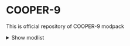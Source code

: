# COOPER-9

This is official repository of COOPER-9 modpack

<details>
  <summary>Show modlist</summary>

| Mod | Versão |
|------|--------|
| AE2-Things | 1.2.1 |
| ad_astra | 1.15.19 |
| advancednetherite | 2.1.3 |
| aether | 1.5.2 |
| alexsmobs | 1.22.9 |
| alltheleaks | 0.1.0-beta |
| allthemodium | 2.5.5 |
| alltheores | 2.2.4 |
| AmbientSounds | v6.1.6 |
| amendments | 1.2.18 |
| Apotheosis | 7.4.6 |
| ApothicAttributes | 1.3.7 |
| appleskin | 2.5.1 |
| appliedenergistics2 | 15.3.3 |
| Applied-Mekanistics | 1.4.2 |
| architectury | 9.2.14 |
| artifacts | 9.5.13 |
| ascended_quark | 1.1.5 |
| athena | 3.1.2 |
| auudio | 1.0.3 |
| balm | 7.3.15 |
| BetterF3 | 7.0.2 |
| betterfpsdist | 6.0 |
| BetterPingDisplay | 1.1 |
| BiomesOPlenty | 18.0.0.592 |
| Bookshelf | 20.2.13 |
| BotanyPots | 13.0.40 |
| BotanyTrees | 9.0.18 |
| botarium | 2.3.4 |
| carryon | 2.1.2.7 |
| chat_heads | 0.13.13 |
| chipped | 3.0.7 |
| chisel | 1.8.0 |
| chisel_chipped_integration | 1.1.4 |
| chunkloaders | 1.2.8a |
| citadel | 2.6.1 |
| cloth-config | 11.1.136 |
| Clumps | 12.0.0.4 |
| CodeChickenLib | 4.4.0.516 |
| connectedglass | 1.1.12 |
| constructionwand | 2.11 |
| Controlling | 12.0.2 |
| Corgilib | 4.0.3.3 |
| corpse | 1.0.20 |
| cosmeticarmorreworked | v1a |
| craftingtweaks | 18.2.5 |
| CraftTweaker | 14.0.56 |
| create | 0.5.1 |
| createaddition | 1.2.5 |
| createbigcannons | 5.8.2 |
| createdeco | 2.0.2 |
| CreativeCore | v2.12.31 |
| creeperoverhaul | 3.0.2 |
| Croptopia | 3.0.4 |
| Cucumber | 7.0.13 |
| cupboard | 2.7 |
| curios | 5.11.1 |
| custom_worldgen | 2.0.0 |
| decorative_blocks | 4.1.3 |
| deeperdarker | 1.3.3 |
| disassembly_required | 1.8.3 |
| dummmmmmy | 2.0.2 |
| elevatorid | lex-1.9 |
| embeddium | 0.3.31 |
| emotecraft | 2.2.7 |
| EnchantmentDescriptions | 17.1.19 |
| enderchests | 1.3 |
| EnderStorage | 2.11.0.188 |
| endertanks | 1.4 |
| Enhanced-Celestials | 5.0.2.3 |
| entityculling | 1.7.2 |
| entity_texture_features | 6.2.9 |
| EpheroLib | 1.2.0 |
| eureka | 1.5.1-beta.3 |
| exlinefurniture | 2.7.3 |
| ExtremeReactors2 | 2.0.91 |
| factory_blocks | 1.3.1 |
| Fallingleaves | 2.1.0 |
| FallingTree | 4.3.4 |
| FancyHotbar | 1.0.0 |
| fancymenu | 2.14.13 |
| FarmersDelight | 1.2.7 |
| farsight | 3.7 |
| FastLeafDecay | 32 |
| ferritecore | 6.0.1 |
| FluxNetworks | 7.2.1.15 |
| fm_audio_extension | 1.1.3 |
| forge | ctov-3.4.11 |
| ftb-chunks | 2001.3.5 |
| ftb-library | 2001.2.9 |
| ftb-quests | 2001.4.11 |
| ftb-teams | 2001.3.1 |
| ftb-xmod-compat | 2.1.2 |
| fusion | 1.2.4 |
| geckolib | 4.7 |
| GlitchCore | 0.0.1.1 |
| iceandfire | 2.1.13 |
| ImmediatelyFast | 1.3.5 |
| immersive_armors | 1.6.1 |
| ImmersiveEngineering | 10.1.0-171 |
| immersive_weathering | 2.0.5 |
| incontrol | 9.2.11 |
| ironchest | 14.4.4 |
| Jade | 11.12.3 |
| jei | 15.20.0.106 |
| jeimultiblocks | 1.0.4 |
| journeymap | 5.10.3 |
| jsconf | 1.1.0 |
| JustEnoughMekanismMultiblocks | 4.10 |
| JustEnoughProfessions | 3.0.1 |
| JustEnoughResources | 1.4.0.247 |
| kubejs | 2001.6.5 |
| lithostitched | 1.4.4 |
| lostcities | 7.3.6 |
| mahoutsukai | v1.34.78 |
| Mantle | 1.11.36 |
| mcjtylib | 8.0.6 |
| Mekanism | 10.4.14.71 |
| MysticalAgriculture | 7.0.16 |
| NaturesCompass | 1.11.2 |
| oculus | 1.8.0 |
| Patchouli | 84.1 |
| Quark | 4.0-460 |
| refinedstorage | 1.12.4 |
| rftoolsbase | 5.0.6 |
| rftoolsbuilder | 6.0.8 |
| rhino | 2001.2.3 |
| Searchables | 1.0.3 |
| SecurityCraft | v1.9.12 |
| SereneSeasons | 9.1.0.0 |
| sodiumoptionsapi | 1.0.10 |
| spark | 1.10.53 |
| Steam_Rails | 1.6.7 |
| Structory | 1.3.5 |
| StructureCompass | 2.1.0 |
| TConstruct | 3.9.1.19 |
| theoneprobe | 10.0.3 |
| time-in-a-bottle | 4.0.4 |
| voicechat | 2.5.26 |
| waystones | 14.1.9 |
| xnet | 6.1.6 |
| YungsApi | 4.0.6 |
| YungsBetterDungeons | 4.0.4 |
| ZeroCore2 | 2.1.47 |
| Zeta | 1.0-24 |

</details>
